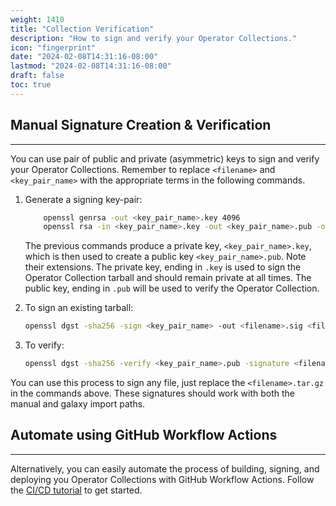 ```yaml
---
weight: 1410
title: "Collection Verification"
description: "How to sign and verify your Operator Collections."
icon: "fingerprint"
date: "2024-02-08T14:31:16-08:00"
lastmod: "2024-02-08T14:31:16-08:00"
draft: false
toc: true
---
```


## Manual Signature Creation & Verification
---

You can use pair of public and private (asymmetric) keys to sign and verify your Operator Collections. Remember to replace `<filename>` and `<key_pair_name>` with the appropriate terms in the following commands.

1. Generate a signing key-pair:
    ```bash
        openssl genrsa -out <key_pair_name>.key 4096
        openssl rsa -in <key_pair_name>.key -out <key_pair_name>.pub -outform PEM -pubout
    ```

    The previous commands produce a private key, `<key_pair_name>.key`, which is then used to create a public key `<key_pair_name>.pub`. Note their extensions. The private key, ending in `.key` is used to sign the Operator Collection tarball and should remain private at all times. The public key, ending in `.pub` will be used to verify the Operator Collection.

2. To sign an existing tarball:
    ```bash
    openssl dgst -sha256 -sign <key_pair_name> -out <filename>.sig <filename>.tar.gz
    ```

3. To verify:
    ```bash
    openssl dgst -sha256 -verify <key_pair_name>.pub -signature <filename>.sig <filename>.tar.gz
    ```

You can use this process to sign any file, just replace the `<filename>.tar.gz` in the commands above.
These signatures should work with both the manual and galaxy import paths.

## Automate using GitHub Workflow Actions
---

Alternatively, you can easily automate the process of building, signing, and deploying you Operator Collections with GitHub Workflow Actions. Follow the [CI/CD tutorial](/docs/operator-collection-sdk/building-deploying/cicd/#using-github-workflow-actions) to get started.